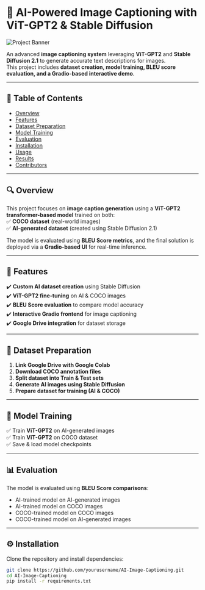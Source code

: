 # 🚀 AI-Powered Image Captioning with ViT-GPT2 & Stable Diffusion  

![Project Banner](https://via.placeholder.com/1000x400?text=AI+Image+Captioning)

An advanced **image captioning system** leveraging **ViT-GPT2** and **Stable Diffusion 2.1** to generate accurate text descriptions for images.  
This project includes **dataset creation, model training, BLEU score evaluation, and a Gradio-based interactive demo**.

---

## 📌 Table of Contents  
- [Overview](#-overview)  
- [Features](#-features)  
- [Dataset Preparation](#-dataset-preparation)  
- [Model Training](#-model-training)  
- [Evaluation](#-evaluation)  
- [Installation](#-installation)  
- [Usage](#-usage)  
- [Results](#-results)  
- [Contributors](#-contributors)  

---

## 🔍 Overview  
This project focuses on **image caption generation** using a **ViT-GPT2 transformer-based model** trained on both:  
✅ **COCO dataset** (real-world images)  
✅ **AI-generated dataset** (created using Stable Diffusion 2.1)  

The model is evaluated using **BLEU Score metrics**, and the final solution is deployed via a **Gradio-based UI** for real-time inference.

---

## 🚀 Features  
✔️ **Custom AI dataset creation** using Stable Diffusion  
✔️ **ViT-GPT2 fine-tuning** on AI & COCO images  
✔️ **BLEU Score evaluation** to compare model accuracy  
✔️ **Interactive Gradio frontend** for image captioning  
✔️ **Google Drive integration** for dataset storage  

---

## 📂 Dataset Preparation  
1. **Link Google Drive with Google Colab**  
2. **Download COCO annotation files**  
3. **Split dataset into Train & Test sets**  
4. **Generate AI images using Stable Diffusion**  
5. **Prepare dataset for training (AI & COCO)**  

---

## 🎯 Model Training  
✅ Train **ViT-GPT2** on AI-generated images  
✅ Train **ViT-GPT2** on COCO dataset  
✅ Save & load model checkpoints  

---

## 📊 Evaluation  
The model is evaluated using **BLEU Score comparisons**:  
- AI-trained model on AI-generated images  
- AI-trained model on COCO images  
- COCO-trained model on COCO images  
- COCO-trained model on AI-generated images  

---

## ⚙️ Installation  
Clone the repository and install dependencies:  
```bash
git clone https://github.com/yourusername/AI-Image-Captioning.git
cd AI-Image-Captioning
pip install -r requirements.txt
